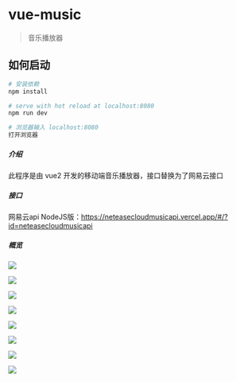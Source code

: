 # vue-music

> 音乐播放器

## 如何启动

``` bash
# 安装依赖
npm install

# serve with hot reload at localhost:8080
npm run dev

# 浏览器输入 localhost:8080
打开浏览器
```

##### 介绍

此程序是由 vue2 开发的移动端音乐播放器，接口替换为了网易云接口



##### 接口

网易云api NodeJS版：https://neteasecloudmusicapi.vercel.app/#/?id=neteasecloudmusicapi



##### 概览



![](./display/1.png)

![](./display/2.png)

![](./display/3.png)

![](./display/4.png)

![](./display/5.png)

![](./display/6.png)

![](./display/7.png)

![](./display/8.png)

